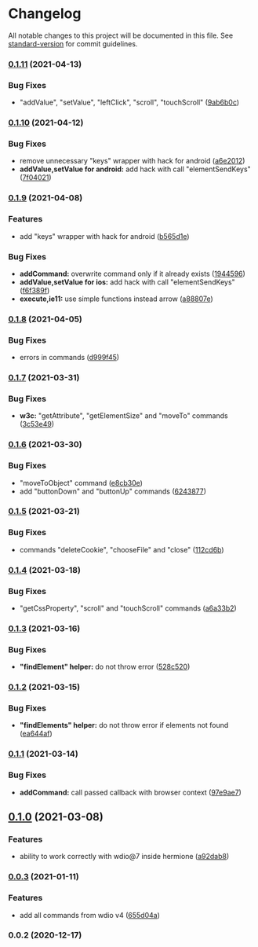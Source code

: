 # Changelog

All notable changes to this project will be documented in this file. See [standard-version](https://github.com/conventional-changelog/standard-version) for commit guidelines.

### [0.1.11](https://github.com/gemini-testing/hermione-wdio-migrator/compare/v0.1.10...v0.1.11) (2021-04-13)


### Bug Fixes

* "addValue", "setValue", "leftClick", "scroll", "touchScroll" ([9ab6b0c](https://github.com/gemini-testing/hermione-wdio-migrator/commit/9ab6b0c8266fb9e064e45dddf948fa0d5f52ac38))

### [0.1.10](https://github.com/gemini-testing/hermione-wdio-migrator/compare/v0.1.9...v0.1.10) (2021-04-12)


### Bug Fixes

* remove unnecessary "keys" wrapper with hack for android ([a6e2012](https://github.com/gemini-testing/hermione-wdio-migrator/commit/a6e20124334969739a48b37bec47f95217ba8f38))
* **addValue,setValue for android:** add hack with call "elementSendKeys" ([7f04021](https://github.com/gemini-testing/hermione-wdio-migrator/commit/7f04021a526e714392574af6a0273dee08f30fa4))

### [0.1.9](https://github.com/gemini-testing/hermione-wdio-migrator/compare/v0.1.8...v0.1.9) (2021-04-08)


### Features

* add "keys" wrapper with hack for android ([b565d1e](https://github.com/gemini-testing/hermione-wdio-migrator/commit/b565d1e78c117b294fb78fc15955dbf9fbe82814))


### Bug Fixes

* **addCommand:** overwrite command only if it already exists ([1944596](https://github.com/gemini-testing/hermione-wdio-migrator/commit/194459610957383f088d038ccd48ae680296a2ea))
* **addValue,setValue for ios:** add hack with call "elementSendKeys" ([f6f389f](https://github.com/gemini-testing/hermione-wdio-migrator/commit/f6f389f221c3e3550d6901f68bfb35123a48f8eb))
* **execute,ie11:** use simple functions instead arrow ([a88807e](https://github.com/gemini-testing/hermione-wdio-migrator/commit/a88807e6cf1734036576260430ede1860a702c11))

### [0.1.8](https://github.com/gemini-testing/hermione-wdio-migrator/compare/v0.1.7...v0.1.8) (2021-04-05)


### Bug Fixes

* errors in commands ([d999f45](https://github.com/gemini-testing/hermione-wdio-migrator/commit/d999f45d8cfc12357916a06d36ebd04fb83aecc4))

### [0.1.7](https://github.com/gemini-testing/hermione-wdio-migrator/compare/v0.1.6...v0.1.7) (2021-03-31)


### Bug Fixes

* **w3c:** "getAttribute", "getElementSize" and "moveTo" commands ([3c53e49](https://github.com/gemini-testing/hermione-wdio-migrator/commit/3c53e49fa48ffcbd64ae8e1298a1b471a2618900))

### [0.1.6](https://github.com/gemini-testing/hermione-wdio-migrator/compare/v0.1.5...v0.1.6) (2021-03-30)


### Bug Fixes

* "moveToObject" command ([e8cb30e](https://github.com/gemini-testing/hermione-wdio-migrator/commit/e8cb30e48d7bd6e0ef4ba7c271e198b386a9b93d))
* add "buttonDown" and "buttonUp" commands ([6243877](https://github.com/gemini-testing/hermione-wdio-migrator/commit/6243877f41848c07da080025b9ae870444e8291f))

### [0.1.5](https://github.com/gemini-testing/hermione-wdio-migrator/compare/v0.1.4...v0.1.5) (2021-03-21)


### Bug Fixes

* commands "deleteCookie", "chooseFile" and "close" ([112cd6b](https://github.com/gemini-testing/hermione-wdio-migrator/commit/112cd6bed5c13a70b62ece3f6384ff5d9609aa1b))

### [0.1.4](https://github.com/gemini-testing/hermione-wdio-migrator/compare/v0.1.3...v0.1.4) (2021-03-18)


### Bug Fixes

* "getCssProperty", "scroll" and "touchScroll" commands ([a6a33b2](https://github.com/gemini-testing/hermione-wdio-migrator/commit/a6a33b2952ee34bb9ce69ec12321699c92629681))

### [0.1.3](https://github.com/gemini-testing/hermione-wdio-migrator/compare/v0.1.2...v0.1.3) (2021-03-16)


### Bug Fixes

* **"findElement" helper:** do not throw error ([528c520](https://github.com/gemini-testing/hermione-wdio-migrator/commit/528c520a656258e888629b86e72a4a8429956285))

### [0.1.2](https://github.com/gemini-testing/hermione-wdio-migrator/compare/v0.1.1...v0.1.2) (2021-03-15)


### Bug Fixes

* **"findElements" helper:** do not throw error if elements not found ([ea644af](https://github.com/gemini-testing/hermione-wdio-migrator/commit/ea644aff557544239aa9d7364ca5568f78b4cc37))

### [0.1.1](https://github.com/gemini-testing/hermione-wdio-migrator/compare/v0.1.0...v0.1.1) (2021-03-14)


### Bug Fixes

* **addCommand:** call passed callback with browser context ([97e9ae7](https://github.com/gemini-testing/hermione-wdio-migrator/commit/97e9ae78b26652c8e4f676b8d69fd72f73b725df))

## [0.1.0](https://github.com/gemini-testing/hermione-wdio-migrator/compare/v0.0.3...v0.1.0) (2021-03-08)


### Features

* ability to work correctly with wdio@7 inside hermione ([a92dab8](https://github.com/gemini-testing/hermione-wdio-migrator/commit/a92dab8df16f5f073412a951dce5d7471bbd9cfe))

### [0.0.3](https://github.com/gemini-testing/hermione-wdio-migrator/compare/v0.0.2...v0.0.3) (2021-01-11)


### Features

* add all commands from wdio v4 ([655d04a](https://github.com/gemini-testing/hermione-wdio-migrator/commit/655d04a41d3a5e1fc92058d53701063608d90c74))

### 0.0.2 (2020-12-17)
